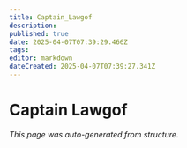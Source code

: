```yaml
---
title: Captain_Lawgof
description: 
published: true
date: 2025-04-07T07:39:29.466Z
tags: 
editor: markdown
dateCreated: 2025-04-07T07:39:27.341Z
---
```


# Captain Lawgof

*This page was auto-generated from structure.*